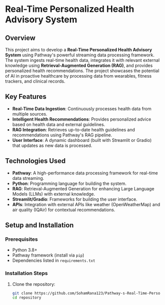 # Real-Time Personalized Health Advisory System

## Overview

This project aims to develop a **Real-Time Personalized Health Advisory System** using Pathway's powerful streaming data processing framework. The system ingests real-time health data, integrates it with relevant external knowledge using **Retrieval-Augmented Generation (RAG)**, and provides personalized health recommendations. The project showcases the potential of AI in proactive healthcare by processing data from wearables, fitness trackers, and clinical records.

## Key Features
- **Real-Time Data Ingestion**: Continuously processes health data from multiple sources.
- **Intelligent Health Recommendations**: Provides personalized advice based on health data and external guidelines.
- **RAG Integration**: Retrieves up-to-date health guidelines and recommendations using Pathway's RAG pipeline.
- **User Interface**: A dynamic dashboard (built with Streamlit or Gradio) that updates as new data is processed.

## Technologies Used
- **Pathway**: A high-performance data processing framework for real-time data streaming.
- **Python**: Programming language for building the system.
- **RAG**: Retrieval-Augmented Generation for enhancing Large Language Models (LLMs) with external knowledge.
- **Streamlit/Gradio**: Frameworks for building the user interface.
- **APIs**: Integration with external APIs like weather (OpenWeatherMap) and air quality (IQAir) for contextual recommendations.

## Setup and Installation

### Prerequisites
- Python 3.8+
- Pathway framework (install via `pip`)
- Dependencies listed in `requirements.txt`

### Installation Steps
1. Clone the repository:
   ```bash
   git clone https://github.com/SohamRana123/Pathway-s-Real-Time-Personalized-Health-Advisory-System-Solution.git
   cd repository
